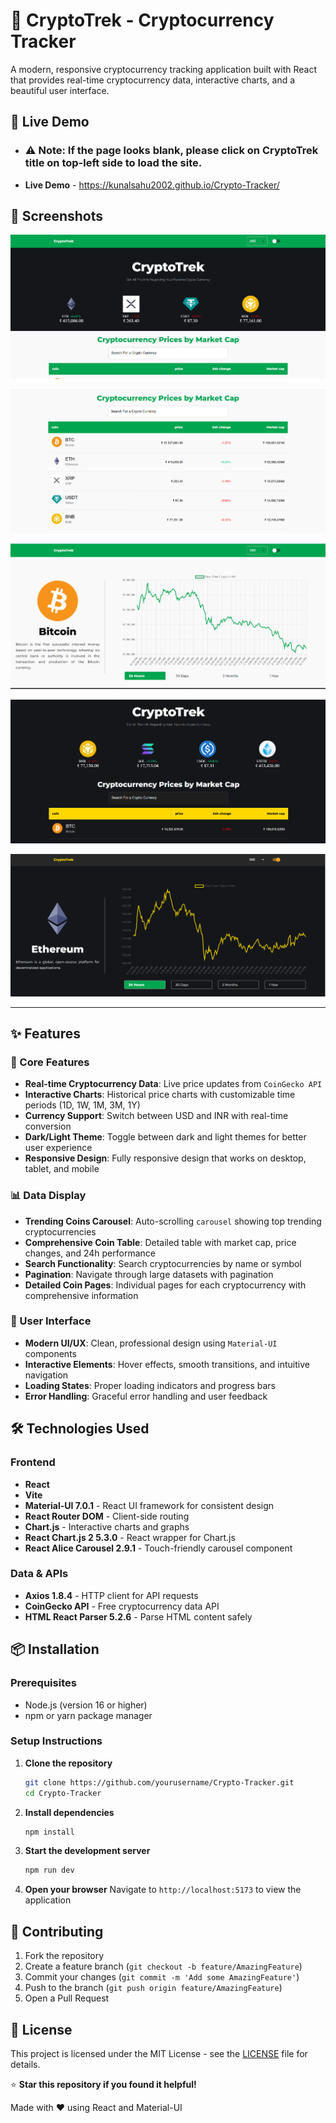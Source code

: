 # 🚀 CryptoTrek - Cryptocurrency Tracker

A modern, responsive cryptocurrency tracking application built with React that provides real-time cryptocurrency data, interactive charts, and a beautiful user interface.

## 🚀 Live Demo

- ### ⚠️ Note: If the page looks blank, please click on **CryptoTrek** title on top-left side to load the site.
- **Live Demo** - https://kunalsahu2002.github.io/Crypto-Tracker/

## 📱 Screenshots

![Homepage Dark Theme](images/ss0.png)

![Homepage Light Theme](images/ss4.png)

![Coin Detail Dark](images/ss3.png)

![Coin Detail Light](images/ss2.png)

![Search Feature](images/ss1.png)


---



## ✨ Features

### 🎯 Core Features
- **Real-time Cryptocurrency Data**: Live price updates from `CoinGecko API`
- **Interactive Charts**: Historical price charts with customizable time periods (1D, 1W, 1M, 3M, 1Y)
- **Currency Support**: Switch between USD and INR with real-time conversion
- **Dark/Light Theme**: Toggle between dark and light themes for better user experience
- **Responsive Design**: Fully responsive design that works on desktop, tablet, and mobile

### 📊 Data Display
- **Trending Coins Carousel**: Auto-scrolling `carousel` showing top trending cryptocurrencies
- **Comprehensive Coin Table**: Detailed table with market cap, price changes, and 24h performance
- **Search Functionality**: Search cryptocurrencies by name or symbol
- **Pagination**: Navigate through large datasets with pagination
- **Detailed Coin Pages**: Individual pages for each cryptocurrency with comprehensive information

### 🎨 User Interface
- **Modern UI/UX**: Clean, professional design using `Material-UI` components
- **Interactive Elements**: Hover effects, smooth transitions, and intuitive navigation
- **Loading States**: Proper loading indicators and progress bars
- **Error Handling**: Graceful error handling and user feedback

## 🛠️ Technologies Used

### Frontend
- **React** 
- **Vite** 
- **Material-UI 7.0.1** - React UI framework for consistent design
- **React Router DOM** - Client-side routing
- **Chart.js** - Interactive charts and graphs
- **React Chart.js 2 5.3.0** - React wrapper for Chart.js
- **React Alice Carousel 2.9.1** - Touch-friendly carousel component

### Data & APIs
- **Axios 1.8.4** - HTTP client for API requests
- **CoinGecko API** - Free cryptocurrency data API
- **HTML React Parser 5.2.6** - Parse HTML content safely


## 📦 Installation

### Prerequisites
- Node.js (version 16 or higher)
- npm or yarn package manager

### Setup Instructions

1. **Clone the repository**
   ```bash
   git clone https://github.com/yourusername/Crypto-Tracker.git
   cd Crypto-Tracker
   ```

2. **Install dependencies**
   ```bash
   npm install
   ```

3. **Start the development server**
   ```bash
   npm run dev
   ```

4. **Open your browser**
   Navigate to `http://localhost:5173` to view the application



## 🤝 Contributing

1. Fork the repository
2. Create a feature branch (`git checkout -b feature/AmazingFeature`)
3. Commit your changes (`git commit -m 'Add some AmazingFeature'`)
4. Push to the branch (`git push origin feature/AmazingFeature`)
5. Open a Pull Request

## 📝 License

This project is licensed under the MIT License - see the [LICENSE](LICENSE) file for details.


⭐ **Star this repository if you found it helpful!**

Made with ❤️ using React and Material-UI